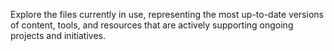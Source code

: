 Explore the files currently in use, representing the most up-to-date versions of content, tools, and resources that are actively supporting ongoing projects and initiatives.
